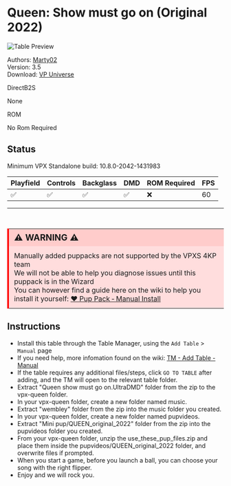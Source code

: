 # Queen: Show must go on (Original 2022)


![Table Preview](../../images/vpx-queen-preview.jpg)

Authors: [Marty02](https://vpuniverse.com/profile/16531-marty02/)  
Version: 3.5  
Download: [VP Universe](https://vpuniverse.com/files/file/11583-queen-show-must-go-on/)

DirectB2S

None

ROM

No Rom Required

## Status 

Minimum VPX Standalone build: 10.8.0-2042-1431983

| Playfield | Controls | Backglass | DMD | ROM Required | FPS | 
|-----------|----------|-----------|-----|--------------|-----|
| :white_check_mark: | :white_check_mark: | :white_check_mark: | :white_check_mark: | :x: | 60 |

---

<br>

<table>
  <tr>
    <td style="background-color: #FFDDDD; padding: 0; border-left: 4px solid #FF0000;">
      <div style="padding: 8px 12px; background-color: #FFCCCB; font-weight: bold;font-size: 20px;">
        <strong>⚠️ WARNING ⚠️</strong>
      </div>
      <div style="padding: 12px 12px 12px 12px;">
        Manually added puppacks are not supported by the VPXS 4KP team<br>
		We will not be able to help you diagnose issues until this puppack is in the Wizard<br>
		You can however find a guide here on the wiki to help you install it yourself: <a href="https://github.com/LegendsUnchained/vpx-standalone-alp4k/wiki/%5B08%5D-%E2%9D%A4%EF%B8%8F-Pup-Pack-%E2%80%90-Manual-Install">❤️ Pup Pack ‐ Manual Install</a>
      </div>
    </td>
  </tr>
</table>

## Instructions

- Install this table through the Table Manager, using the `Add Table` > `Manual` page
- If you need help, more infomation found on the wiki: [TM - Add Table - Manual](https://github.com/LegendsUnchained/vpx-standalone-alp4k/wiki/%5B04%5D-%F0%9F%A7%A1-TM-%E2%80%90-Other-Features#add-table---manual)
- If the table requires any additional files/steps, click `GO TO TABLE` after adding, and the TM will open to the relevant table folder.
- Extract "Queen show must go on.UltraDMD" folder from the zip to the vpx-queen folder.
- In your vpx-queen folder, create a new folder named music.
- Extract "wembley" folder from the zip into the music folder you created.
- In your vpx-queen folder, create a new folder named pupvideos.
- Extract "Mini pup/QUEEN_original_2022" folder from the zip into the pupvideos folder you created.
- From your vpx-queen folder, unzip the use_these_pup_files.zip and place them inside the pupvideos/QUEEN_original_2022 folder, and overwrite files if prompted.
- When you start a game, before you launch a ball, you can choose your song with the right flipper.
- Enjoy and we will rock you.

